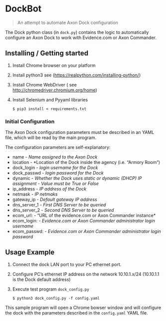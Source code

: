 # DockBot
> An attempt to automate Axon Dock configuration

The Dock python class (in ```dock.py```) contains the logic to automatically configure an Axon Dock to work with Evidence.com or Axon Commander. 

## Installing / Getting started

1. Install Chrome browser on your platform
2. Install python3 see (https://realpython.com/installing-python/)
3. Install Chrome WebDriver ( see http://chromedriver.chromium.org/home)
4. Install Selenium and Pyyaml libraries 

	```$ pip3 install < requirements.txt```

### Initial Configuration

The Axon Dock configuration parameters must be described in an YAML file, which will be read by the main program.

The configuration parameters are self-explanatory:

- name -  *Name assigned to the Axon Dock*
- location - *Location of the Dock inside the agency (i.e. “Armory Room”)
- dock_login - *login username for the Dock*
- dock_passwd - *login password for the Dock*
- dynamic - *Whether the Dock uses static or dynamic (DHCP) IP assignment - Value must be True or False*
- ip_address - *IP address of the Dock*
- netmask - *IP netmaks*
- gateway_ip - *Default gateway IP address* 
- dns_server_1 - *First DNS Server to be queried*
- dns_server_2 - *Second DNS Server to be queried*
- ecom_url:  - “URL of the evidence.com or Axon Commander instance*
- ecom_login: - *Evidence.com or Axon Commander administrator login username*
- ecom_passwd: - *Evidence.com or Axon Commander administrator login password*


## Usage Example

1. Connect the dock LAN port to your PC ethernet port. 
2. Configure PC’s ethernet IP address on the network 10.10.1.x/24 (10.10.1.1 is the Dock default address)
3. Execute test program ```dock_config.py```

	```$ python3 dock_config.py -f config.yaml```

This sample program will open a Chrome bowser window and will configure the dock with the parameters described in the ```config.yaml``` YAML file.


